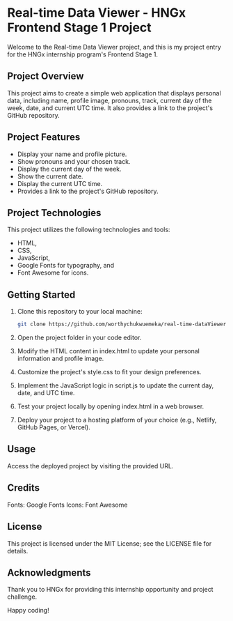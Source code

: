 # Real-time Data Viewer - HNGx Frontend Stage 1 Project

Welcome to the Real-time Data Viewer project, and this is my project entry for the HNGx internship program's Frontend Stage 1.

## Project Overview

This project aims to create a simple web application that displays personal data, including name, profile image, pronouns, track, current day of the week, date, and current UTC time. It also provides a link to the project's GitHub repository.

## Project Features

- Display your name and profile picture.
- Show pronouns and your chosen track.
- Display the current day of the week.
- Show the current date.
- Display the current UTC time.
- Provides a link to the project's GitHub repository.

## Project Technologies

This project utilizes the following technologies and tools:

- HTML,
- CSS,
- JavaScript,
- Google Fonts for typography, and
- Font Awesome for icons.

## Getting Started

1. Clone this repository to your local machine:

   ```bash
   git clone https://github.com/worthychukwuemeka/real-time-dataViewer.git

2. Open the project folder in your code editor.

3. Modify the HTML content in index.html to update your personal information and profile image.

4. Customize the project's style.css to fit your design preferences.

5. Implement the JavaScript logic in script.js to update the current day, date, and UTC time.

6. Test your project locally by opening index.html in a web browser.

7. Deploy your project to a hosting platform of your choice (e.g., Netlify, GitHub Pages, or Vercel).

## Usage
Access the deployed project by visiting the provided URL.

## Credits
Fonts: Google Fonts
Icons: Font Awesome

## License
This project is licensed under the MIT License; see the LICENSE file for details.

## Acknowledgments
Thank you to HNGx for providing this internship opportunity and project challenge.

Happy coding!
